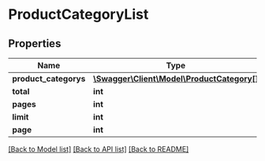 # ProductCategoryList

## Properties
Name | Type | Description | Notes
------------ | ------------- | ------------- | -------------
**product_categorys** | [**\Swagger\Client\Model\ProductCategory[]**](ProductCategory.md) |  | [optional] 
**total** | **int** |  | [optional] 
**pages** | **int** |  | [optional] 
**limit** | **int** |  | [optional] 
**page** | **int** |  | [optional] 

[[Back to Model list]](../README.md#documentation-for-models) [[Back to API list]](../README.md#documentation-for-api-endpoints) [[Back to README]](../README.md)


